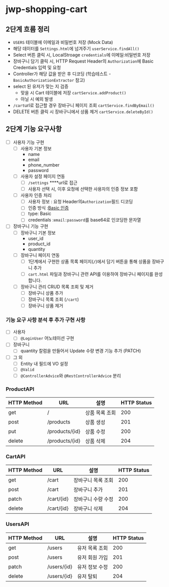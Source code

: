 # jwp-shopping-cart

## 2단계 흐름 정리

- `USERS` 테이블에 이메일과 비밀번호 저장 (Mock Data)
- 해당 데이터를 `Settings.html`에 넘겨주기 `userService.findAll()`
- Select 버튼 클릭 시, LocalStroage `credentials`에 이메일:비밀번호 저장
- 장바구니 담기 클릭 시, HTTP Request Header의 `Authorization`에 Basic Credentials 입력 및 요청
- Controller가 해당 값을 받은 후 디코딩 (학습테스트 - `BasicAuthorizationExtractor` 참고)
- select 된 유저가 맞는 지 검증
    - 맞을 시 Cart 테이블에 저장 `cartService.addProduct()`
    - 아닐 시 예외 발생
- `/cart`url로 접근할 경우 장바구니 페이지 조회 `cartService.findByEmail()`
- DELETE 버튼 클릭 시 장바구니에서 상품 제거 `cartService.deleteById()`

## 2단계 기능 요구사항

- [ ]  사용자 기능 구현
    - [ ]  사용자 기본 정보
        - name
        - email
        - phone_number
        - password
    - [ ]  사용자 설정 페이지 연동
        - [ ]  `/settings` ****url로 접근
        - [ ]  사용자 선택 시, 이후 요청에 선택한 사용자의 인증 정보 포함
    - [ ]  사용자 인증 처리
        - [ ]  사용자 정보 : 요청 Header의`Authorization`필드 디코딩
        - [ ]  인증 방식 :[Basic 인증](https://en.wikipedia.org/wiki/Basic_access_authentication)
        - [ ]  type: Basic
        - [ ]  credentials :`email:password`를 base64로 인코딩한 문자열

- [ ]  장바구니 기능 구현
    - [ ]  장바구니 기본 정보
        - user_id
        - product_id
        - quantity
    - [ ]  장바구니 페이지 연동
        - [ ]  1단계에서 구현한 상품 목록 페이지(**`/`**)에서 담기 버튼을 통해 상품을 장바구니 추가
        - [ ]  `cart.html` 파일과 장바구니 관련 API를 이용하여 장바구니 페이지를 완성합니다.
    - [ ]  장바구니 관리 CRUD 목록 조회 및 제거
        - [ ]  장바구니 상품 추가
        - [ ]  장바구니 목록 조회 (`/cart`)
        - [ ]  장바구니 상품 제거

### 기능 요구 사항 분석 후 추가 구현 사항

- [ ]  사용자
    - [ ]  `@LoginUser` 어노테이션 구현
- [ ]  장바구니
    - [ ]  quantity 칼럼을 만들어서 Update 수량 변경 기능 추가 (PATCH)
- [ ]  그 외
    - [ ]  Entity 내 필드에 VO 설정
    - [ ]  `@Valid`
    - [ ]  `@ControllerAdvice`와 `@RestControllerAdvice` 분리

### ProductAPI

| HTTP Method | URL            | 설명       | HTTP Status |
|-------------|----------------|----------|-------------|
| get         | /              | 상품 목록 조회 | 200         |
| post        | /products      | 상품 생성    | 201         |
| put         | /products/{id} | 상품 수정    | 200         |
| delete      | /products/{id} | 상품 삭제    | 204         |

### CartAPI

| HTTP Method | URL        | 설명         | HTTP Status |
|-------------|------------|------------|-------------|
| get         | /cart      | 장바구니 목록 조회 | 200         |
| post        | /cart      | 장바구니 추가    | 201         |
| patch       | /cart/{id} | 장바구니 수량 수정 | 200         |
| delete      | /cart/{id} | 장바구니 삭제    | 204         |

### UsersAPI

| HTTP Method | URL         | 설명       | HTTP Status |
|-------------|-------------|----------|-------------|
| get         | /users      | 유저 목록 조회 | 200         |
| post        | /users      | 유저 회원 가입 | 201         |
| patch       | /users/{id} | 유저 정보 수정 | 200         |
| delete      | /users/{id} | 유저 탈퇴    | 204         |
